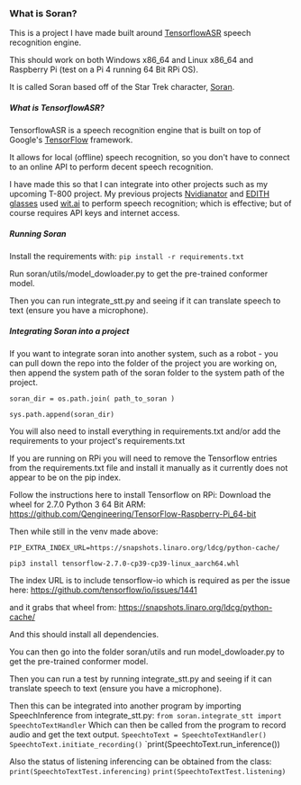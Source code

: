 ### What is Soran?
This is a project I have made built around [TensorflowASR](https://github.com/TensorSpeech/TensorFlowASR) 
speech recognition engine.

This should work on both Windows x86_64 and Linux x86_64 and Raspberry Pi (test on a Pi 4 running 64 Bit RPi OS).

It is called Soran based off of the Star Trek character, [Soran](https://memory-alpha.fandom.com/wiki/Tolian_Soran).

##### What is TensorflowASR?
TensorflowASR is a speech recognition engine that is built on top of Google's [TensorFlow](https://www.tensorflow.org/) 
framework.

It allows for local (offline) speech recognition, so you don't have to connect to an online API to perform decent 
speech recognition.

I have made this so that I can integrate into other projects such as my upcoming T-800 project. My previous projects 
[Nvidianator](https://www.hackster.io/314reactor/the-nvidianator-341f7a) and 
[EDITH glasses](https://www.hackster.io/314reactor/e-d-i-t-h-glasses-5604fa) used 
[wit.ai](https://wit.ai/) to perform speech recognition; which is effective; but of course requires API keys and
internet access.

##### Running Soran
Install the requirements with:
`pip install -r requirements.txt`

Run soran/utils/model_dowloader.py to get the pre-trained conformer model.

Then you can run integrate_stt.py and seeing if it can translate speech to text (ensure you have a microphone).

##### Integrating Soran into a project
If you want to integrate soran into another system, such as a robot - you can pull down the repo into the folder of
the project you are working on, then append the system path of the soran folder to the system path of the project.

`soran_dir = os.path.join( path_to_soran )`

`sys.path.append(soran_dir)`

You will also need to install everything in requirements.txt and/or add the requirements to your project's requirements.txt

If you are running on RPi you will need to remove the Tensorflow entries from the requirements.txt file and install
it manually as it currently does not appear to be on the pip index.

Follow the instructions here to install Tensorflow on RPi:
Download the wheel for 2.7.0 Python 3 64 Bit ARM: https://github.com/Qengineering/TensorFlow-Raspberry-Pi_64-bit

Then while still in the venv made above:

`PIP_EXTRA_INDEX_URL=https://snapshots.linaro.org/ldcg/python-cache/`

`pip3 install tensorflow-2.7.0-cp39-cp39-linux_aarch64.whl`

The index URL is to include tensorflow-io which is required as per the issue here: 
https://github.com/tensorflow/io/issues/1441

and it grabs that wheel from: https://snapshots.linaro.org/ldcg/python-cache/

And this should install all dependencies.

You can then go into the folder soran/utils and run model_dowloader.py to get the pre-trained conformer model.

Then you can run a test by running integrate_stt.py and seeing if it can translate speech to text 
(ensure you have a microphone).

Then this can be integrated into another program by importing SpeechInference from integrate_stt.py:
`from soran.integrate_stt import SpeechtoTextHandler`
Which can then be called from the program to record audio and get the text output.
`SpeechtoText = SpeechtoTextHandler()`
`SpeechtoText.initiate_recording()`
`print(SpeechtoText.run_inference())

Also the status of listening inferencing can be obtained from the class:
`print(SpeechtoTextTest.inferencing)`
`print(SpeechtoTextTest.listening)`